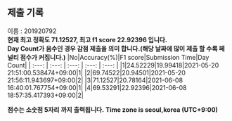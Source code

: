 


  
## 제출 기록  
이름 : 201920792  
**현재 최고 정확도 71.12527, 최고 f1 score 22.92396 입니다.**  
**Day Count가 음수인 경우 감점 제출을 의미 합니다.(해당 날짜에 많이 제출 할 수록 페널티 점수가 커집니다.)**
|No|Accuracy(%)|F1 score|Submission Time|Day Count|
| :---: | :---: | :---: | :---: | :---: |
|1|24.52229|19.99418|2021-05-20 21:51:00.538474+09:00|1|
|2|69.74522|20.94501|2021-05-20 21:56:11.943697+09:00|2|
|3|71.12527|20.78164|2021-06-08 16:40:01.767754+09:00|1|
|4|69.53291|22.92396|2021-06-08 18:57:35.417393+09:00|2|


**점수는 소숫점 5자리 까지 출력됩니다.**
**Time zone is seoul,korea (UTC+9:00)**
